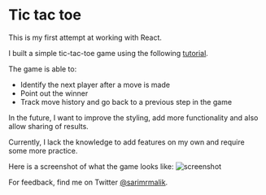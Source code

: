 # Tic tac toe
This is my first attempt at working with React. 

I built a simple tic-tac-toe game using the following [tutorial](https://reactjs.org/tutorial/tutorial.html#taking-turns). 

The game is able to:
- Identify the next player after a move is made 
- Point out the winner 
- Track move history and go back to a previous step in the game 

In the future, I want to improve the styling, add more functionality and also allow sharing of results. 

Currently, I lack the knowledge to add features on my own and require some more practice. 

Here is a screenshot of what the game looks like: 
![screenshot](https://user-images.githubusercontent.com/60831757/118185829-fd766700-b40a-11eb-91f8-dd0ac6e7e2e1.PNG)

For feedback, find me on Twitter [@sarimrmalik](https://twitter.com/sarimrmalik).

